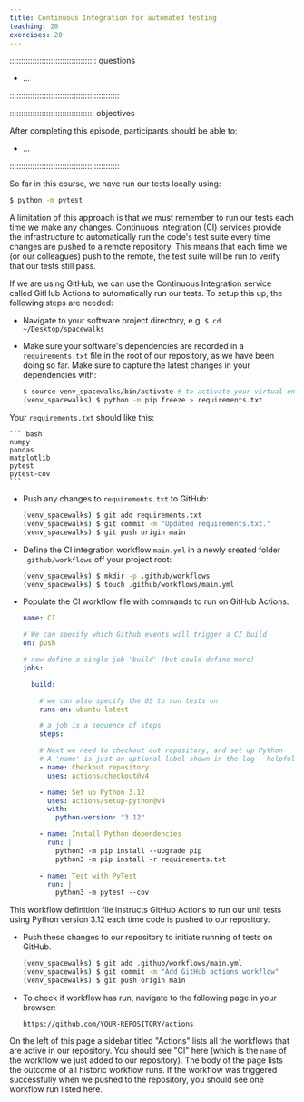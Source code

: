 ```yaml
---
title: Continuous Integration for automated testing
teaching: 20
exercises: 20
---
```


:::::::::::::::::::::::::::::::::::::: questions

- ...

::::::::::::::::::::::::::::::::::::::::::::::::

::::::::::::::::::::::::::::::::::::: objectives

After completing this episode, participants should be able to:

- ...

::::::::::::::::::::::::::::::::::::::::::::::::


So far in this course, we have run our tests locally using:

``` bash
$ python -m pytest
```

A limitation of this approach is that we must remember to run our tests
each time we make any changes. Continuous Integration (CI) services provide the infrastructure to
automatically run the code's test suite every time changes are pushed to a remote repository.
This means that each time we (or our colleagues) push to the remote, the
test suite will be run to verify that our tests still pass.

If we are using GitHub, we can use the Continuous Integration service called
GitHub Actions to automatically run our tests.
To setup this up, the following steps are needed:

- Navigate to your software project directory, e.g. `$ cd ~/Desktop/spacewalks`
- Make sure your software's dependencies are recorded in a `requirements.txt` file in the
root of our repository, as we have been doing so far. 
Make sure to capture the latest changes in your dependencies with:

    ```bash
    $ source venv_spacewalks/bin/activate # to activate your virtual environment
    (venv_spacewalks) $ python -m pip freeze > requirements.txt
    ``` 
Your `requirements.txt` should like this:

    ``` bash
    numpy
    pandas
    matplotlib
    pytest
    pytest-cov
    ```
- Push any changes to `requirements.txt` to GitHub:

    ```bash
    (venv_spacewalks) $ git add requirements.txt
    (venv_spacewalks) $ git commit -m "Updated requirements.txt."
    (venv_spacewalks) $ git push origin main
    ```
- Define the CI integration workflow `main.yml` in a newly created folder `.github/workflows` off your project root:

    ``` bash
    (venv_spacewalks) $ mkdir -p .github/workflows
    (venv_spacewalks) $ touch .github/workflows/main.yml
    ```
- Populate the CI workflow file with commands to run on GitHub Actions.

    ``` yaml
    name: CI
    
    # We can specify which Github events will trigger a CI build
    on: push
    
    # now define a single job 'build' (but could define more)
    jobs:
    
      build:
    
        # we can also specify the OS to run tests on
        runs-on: ubuntu-latest
    
        # a job is a sequence of steps
        steps:
    
        # Next we need to checkout out repository, and set up Python
        # A 'name' is just an optional label shown in the log - helpful to clarify progress - and can be anything
        - name: Checkout repository
          uses: actions/checkout@v4
    
        - name: Set up Python 3.12
          uses: actions/setup-python@v4
          with:
            python-version: "3.12"
    
        - name: Install Python dependencies
          run: |
            python3 -m pip install --upgrade pip
            python3 -m pip install -r requirements.txt
    
        - name: Test with PyTest
          run: |
            python3 -m pytest --cov
    ```
This workflow definition file instructs GitHub Actions to run our unit
tests using Python version 3.12 each time code is pushed to our
repository.

- Push these changes to our repository to initiate running of tests on GitHub.

    ``` bash
    (venv_spacewalks) $ git add .github/workflows/main.yml
    (venv_spacewalks) $ git commit -m "Add GitHub actions workflow"
    (venv_spacewalks) $ git push origin main
    ```

- To check if workflow has run, navigate to the following page in your browser: 

    ```         
    https://github.com/YOUR-REPOSITORY/actions
    ```
On the left of this page a sidebar titled "Actions" lists all the
workflows that are active in our repository. You should see "CI" here
(which is the `name` of the workflow we just added to our repository).
The body of the page lists the outcome of all historic workflow
runs. If the workflow was triggered successfully when we pushed to
the repository, you should see one workflow run listed here.